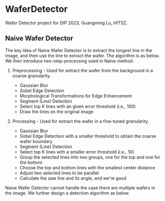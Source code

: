 # WaferDetector

Wafer Detector project for DIP 2023, Guangming Lu, HITSZ.


## Naive Wafer Detector

The key idea of Naive Wafer Detector is to extract the longest line in the image, and then use the line to extract the wafer. The algorithm is as below. We then introduce two-step-processing used in Naive method.

1. Preprocessing - Used for extract the wafer from the background in a coarse granularity.
    - Gaussian Blur
    - Sobel Edge Detection
    - Morphological Transformations for Edge Enhancement
    - Segment (Line) Detection
    - Select top K lines with an given error threshold (i.e., 100)
    - Draw the lines on the original image

2. Processing - Used for extract the wafer in a fine-tuned granularity.
    - Gaussian Blur
    - Sobel Edge Detection with a smaller threshold to obtain the coarse wafer boundary 
    - Segment (Line) Detection
    - Select top K lines with a smaller error threshold (i.e., 10)
    - Group the selected lines into two groups, one for the top and one for the bottom
    - Choose the top and bottom lines with the smallest center distance
    - Adjust two selected lines to be parallel
    - Calculate the saw line and its angle, and we're good

Naive Wafer Detector cannot handle the case there are multiple wafers in the image. We further design a detection algorithm as below.

